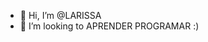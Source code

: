 - 👋 Hi, I’m @LARISSA
- 💞️ I’m looking to  APRENDER    PROGRAMAR  :)

<!---
LARISSAeuu/LARISSAeuu is a ✨ special ✨ repository because its `README.md` (this file) appears on your GitHub profile.
You can click the Preview link to take a look at your changes.
--->
